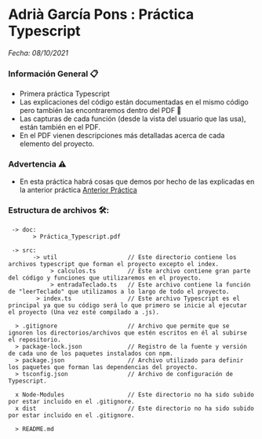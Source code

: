 # Adrià García Pons : Práctica Typescript
_Fecha: 08/10/2021_

### Información General 📋
* Primera práctica Typescript
* Las explicaciones del código están documentadas en el mismo código pero también las encontraremos dentro del PDF 📖   
* Las capturas de cada función (desde la vista del usuario que las usa), están también en el PDF.
* En el PDF vienen descripciones más detalladas acerca de cada elemento del proyecto.

### Advertencia ⚠️
* En esta práctica habrá cosas que demos por hecho de las explicadas en la anterior práctica [Anterior Práctica](https://github.com/garciaponsadri/PrimerProyecto)

### Estructura de archivos 🛠️:

     -> doc:
           > Práctica_Typescript.pdf
      
     -> src:
           -> util                    // Este directorio contiene los archivos typescript que forman el proyecto excepto el index.
                > calculos.ts         // Este archivo contiene gran parte del código y funciones que utilizaremos en el proyecto.
                > entradaTeclado.ts   // Este archivo contiene la función de "leerTeclado" que utilizamos a lo largo de todo el proyecto.
            > index.ts                // Este archivo Typescript es el principal ya que su código será lo que primero se inicie al ejecutar el proyecto (Una vez esté compilado a .js).
            
      > .gitignore                    // Archivo que permite que se ignoren los directorios/archivos que estén escritos en él al subirse el repositorio.
      > package-lock.json             // Registro de la fuente y versión de cada uno de los paquetes instalados con npm.
      > package.json                  // Archivo utilizado para definir los paquetes que forman las dependencias del proyecto. 
      > tsconfig.json                 // Archivo de configuración de Typescript.
      
      x Node-Modules                  // Este directorio no ha sido subido por estar incluido en el .gitignore.
      x dist                          // Este directorio no ha sido subido por estar incluido en el .gitignore.
          
      > README.md
